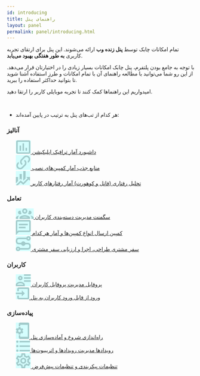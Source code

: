 ```yaml
---  
id: introducing  
title: راهنمای پنل  
layout: panel  
permalink: panel/introducing.html  
---
```


تمام امکانات چابک توسط **پنل زنده وب** ارائه می‌شوند. این پنل برای ارتقای تجربه کاربری **به طور هفتگی بهبود می‌یابد**.
  
با توجه به جامع بودن پلتفرم، پنل چابک امکانات بسیار زیادی را در اختیارتان قرار می‌دهد. از این رو شما می‌توانید با مطالعه راهنمای آن با تمام امکانات و طرز استفاده آشنا شوید تا بتوانید حداکثر استفاده را ببرید.
  
امیدواریم این راهنماها کمک کنند تا تجربه موبایلی کاربر را ارتقا دهید.   
  
<br>  
  
-  هر کدام از تب‌های پنل به ترتیب در پایین آمده‌اند:

<h3>آنالیز</h3>
<ul class="doc-index-list">  
        <li style=" list-style: none; "> 		  
            <a href="https://doc.chabok.io/panel/dashboard.html" title="" class="select-block">  
                <span class="icon">  
                    <img style="filter: opacity(0.2) drop-shadow(0 0 0 cyan); " src="/images/dashboard.svg" alt="">  
                </span>  
                <span class="cont">  
                    <span class="tit">داشبورد</span>  
                    <span class="sub">آمار ترافیک اپلیکیشن</span>  
                </span>  
            </a>  
        </li>
        <li style=" list-style: none; ">  
            <a href="https://doc.chabok.io/panel/tracker.html" title="" class="select-block">  
                <span class="icon">  
                    <img style="filter: opacity(0.2) drop-shadow(0 0 0 cyan); " src="/images/tracker.svg" alt="">  
                </span>  
                <span class="cont">  
                    <span class="tit">منابع جذب</span>  
                    <span class="sub">آمار کمپین‌های نصب</span>  
                </span>  
            </a>  
        </li>
        <li style=" list-style: none; ">  
            <a href="https://doc.chabok.io/panel/funnel.html" title="" class="select-block">  
                <span class="icon">  
                    <img style="filter: opacity(0.2) drop-shadow(0 0 0 cyan); " src="/images/behavioral-analytics.svg" alt="">  
                </span>  
                <span class="cont">  
                    <span class="tit">تحلیل رفتاری</span>  
                    <span style=" direction: ltr; " class="sub">(فانل و کوهورت) آمار رفتارهای کاربر</span>  
                </span>  
            </a>  
        </li>
</ul>
<h3>تعامل</h3> 
<ul class="doc-index-list">  
            <li style=" list-style: none; ">		  
            <a href="https://doc.chabok.io/panel/segment.html" title="" class="select-block">  
                <span class="icon">  
                    <img style="filter: opacity(0.2) drop-shadow(0 0 0 cyan); " src="/images/segment.svg" alt="">  
                </span>  
                <span class="cont">  
                    <span class="tit">سگمنت</span>  
                    <span class="sub">مدیریت دسته‌بندی کاربران</span>  
                </span>  
            </a>  
        </li>
        <li style=" list-style: none; ">  
            <a href="https://doc.chabok.io/panel/send.html" title="" class="select-block">  
                <span class="icon">  
                    <img style="filter: opacity(0.2) drop-shadow(0 0 0 cyan); " src="/images/campaign.svg" alt="">  
                </span>  
                <span class="cont">  
                    <span class="tit">کمپین</span>  
                    <span class="sub">ارسال انواع کمپین‌ها و آمار هر کدام</span>  
                </span>  
            </a>  
        </li>
        <li style=" list-style: none; ">  
            <a href="https://doc.chabok.io/panel/journey.html" title="" class="select-block">  
                <span class="icon">  
                    <img style="filter: opacity(0.2) drop-shadow(0 0 0 cyan); " src="/images/journey.svg" alt="">  
                </span>  
                <span class="cont">  
                    <span class="tit">سفر مشتری</span>  
                    <span class="sub">طراحی، اجرا و ارزیابی سفر مشتری</span>  
                </span>  
            </a>  
        </li>
</ul>
<h3>کاربران</h3> 
<ul class="doc-index-list">  
            <li style=" list-style: none; ">		  
            <a href="https://doc.chabok.io/panel/users.html" title="" class="select-block">  
                <span class="icon">  
                    <img style="filter: opacity(0.2) drop-shadow(0 0 0 cyan); " src="/images/profile.svg" alt="">  
                </span>  
                <span class="cont">  
                    <span class="tit">پروفایل</span>  
                    <span class="sub">مدیریت پروفایل کاربران</span>  
                </span>  
            </a>  
        </li>
        <li style=" list-style: none; ">  
            <a href="https://doc.chabok.io/panel/settings.html#%D9%88%D8%B1%D9%88%D8%AF-%D8%AA%D9%88%DA%A9%D9%86-%D8%A7%D8%B2-%D9%81%D8%A7%DB%8C%D9%84" title="" class="select-block">  
                <span class="icon">  
                    <img style="filter: opacity(0.2) drop-shadow(0 0 0 cyan); " src="/images/import.svg" alt="">  
                </span>  
                <span class="cont">  
                    <span class="tit">ورود از فایل</span>  
                    <span class="sub">ورود کاربران به پنل</span>  
                </span>  
            </a>  
        </li>
</ul>  
<h3>پیاده‌سازی</h3>
<ul class="doc-index-list">  
            <li style=" list-style: none; ">		  
            <a href="https://doc.chabok.io/panel/settings.html#%D8%AF%D8%B3%D8%AA%D8%B1%D8%B3%DB%8C%D9%87%D8%A7-%D9%88-%D8%AA%D9%88%DA%A9%D9%86%D9%87%D8%A7" title="" class="select-block">  
                <span class="icon">  
                    <img style="filter: opacity(0.2) drop-shadow(0 0 0 cyan); " src="/images/setup.svg" alt="">  
                </span>  
                <span class="cont">  
                    <span class="tit">راه‌اندازی</span>  
                    <span class="sub">شروع و آماده‌سازی پنل</span>  
                </span>  
            </a>  
        </li>
        <li style=" list-style: none; ">  
            <a href="https://doc.chabok.io/panel/settings.html#%D8%B1%D9%81%D8%AA%D8%A7%D8%B1-%D9%88-%D8%A7%D8%B7%D9%84%D8%A7%D8%B9%D8%A7%D8%AA-%DA%A9%D8%A7%D8%B1%D8%A8%D8%B1" title="" class="select-block">  
                <span class="icon">  
                    <img style="filter: opacity(0.2) drop-shadow(0 0 0 cyan); " src="/images/events.svg" alt="">  
                </span>  
                <span class="cont">  
                    <span class="tit">رویدادها</span>  
                    <span class="sub">مدیریت رویدادها و اتریبیوت‌ها</span>  
                </span>  
            </a>  
        </li>
        <li style=" list-style: none; ">  
            <a href="https://doc.chabok.io/panel/settings.html#%D9%BE%DB%8C%D8%A7%D9%85-%D8%AE%D9%88%D8%B4-%D8%A2%D9%85%D8%AF%DB%8C%D8%AF" title="" class="select-block">  
                <span class="icon">  
                    <img style="filter: opacity(0.2) drop-shadow(0 0 0 cyan); " src="/images/settings.svg" alt="">  
                </span>  
                <span class="cont">  
                    <span class="tit">تنظیمات</span>  
                    <span class="sub">پیکربندی و تنظیمات پیش‌فرض</span>  
                </span>  
            </a>  
        </li>
</ul>  
